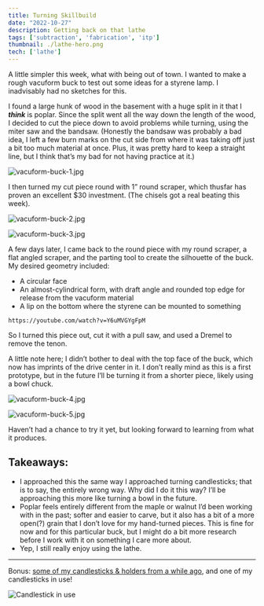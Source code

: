 ```yaml
---
title: Turning Skillbuild
date: "2022-10-27"
description: Getting back on that lathe
tags: ['subtraction', 'fabrication', 'itp']
thumbnail: ./lathe-hero.png
tech: ['lathe']
---
```


A little simpler this week, what with being out of town. I wanted to make a rough vacuform buck to test out some ideas for a styrene lamp. I inadvisably had no sketches for this.

I found a large hunk of wood in the basement with a huge split in it that I *****think***** is poplar. Since the split went all the way down the length of the wood, I decided to cut the piece down to avoid problems while turning, using the miter saw and the bandsaw. (Honestly the bandsaw was probably a bad idea, I left a few burn marks on the cut side from where it was taking off just a bit too much material at once. Plus, it was pretty hard to keep a straight line, but I think that’s my bad for not having practice at it.)

![vacuform-buck-1.jpg](./vacuform-buck-1.jpg)

I then turned my cut piece round with 1” round scraper, which thusfar has proven an excellent $30 investment. (The chisels got a real beating this week).

![vacuform-buck-2.jpg](./vacuform-buck-2.jpg)

![vacuform-buck-3.jpg](./vacuform-buck-3.jpg)

A few days later, I came back to the round piece with my round scraper, a flat angled scraper, and the parting tool to create the silhouette of the buck. My desired geometry included:

- A circular face
- An almost-cylindrical form, with draft angle and rounded top edge for release from the vacuform material
- A lip on the bottom where the styrene can be mounted to something

`https://youtube.com/watch?v=Y6uMVGYgFpM`

So I turned this piece out, cut it with a pull saw, and used a Dremel to remove the tenon.

A little note here; I didn’t bother to deal with the top face of the buck, which now has imprints of the drive center in it. I don’t really mind as this is a first prototype, but in the future I’ll be turning it from a shorter piece, likely using a bowl chuck.

![vacuform-buck-4.jpg](./vacuform-buck-4.jpg)

![vacuform-buck-5.jpg](./vacuform-buck-5.jpg)

Haven’t had a chance to try it yet, but looking forward to learning from what it produces.

## Takeaways:

- I approached this the same way I approached turning candlesticks; that is to say, the entirely wrong way. Why did I do it this way? I’ll be approaching this more like turning a bowl in the future.
- Poplar feels entirely different from the maple or walnut I’d been working with in the past; softer and easier to carve, but it also has a bit of a more open(?) grain that I don’t love for my hand-turned pieces. This is fine for now and for this particular buck, but I might do a bit more research before I work with it on something I care more about.
- Yep, I still really enjoy using the lathe.

---

Bonus: [some of my candlesticks & holders from a while ago](https://www.instagram.com/p/Chq4wJKu5Wa/), and one of my candlesticks in use!

![Candlestick in use](./candleholder.jpg)
